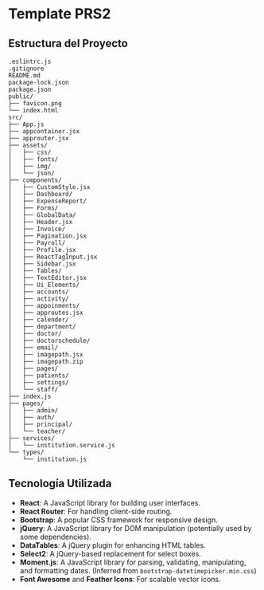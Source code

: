 # Template PRS2

## Estructura del Proyecto

```
.eslintrc.js
.gitignore
README.md
package-lock.json
package.json
public/
├── favicon.png
└── index.html
src/
├── App.js
├── appcontainer.jsx
├── approuter.jsx
├── assets/
│   ├── css/
│   ├── fonts/
│   ├── img/
│   └── json/
├── components/
│   ├── CustomStyle.jsx
│   ├── Dashboard/
│   ├── ExpenseReport/
│   ├── Forms/
│   ├── GlobalData/
│   ├── Header.jsx
│   ├── Invoice/
│   ├── Pagination.jsx
│   ├── Payroll/
│   ├── Profile.jsx
│   ├── ReactTagInput.jsx
│   ├── Sidebar.jsx
│   ├── Tables/
│   ├── TextEditor.jsx
│   ├── Ui_Elements/
│   ├── accounts/
│   ├── activity/
│   ├── appoinments/
│   ├── approutes.jsx
│   ├── calender/
│   ├── department/
│   ├── doctor/
│   ├── doctorschedule/
│   ├── email/
│   ├── imagepath.jsx
│   ├── imagepath.zip
│   ├── pages/
│   ├── patients/
│   ├── settings/
│   └── staff/
├── index.js
├── pages/
│   ├── admin/
│   ├── auth/
│   ├── principal/
│   └── teacher/
├── services/
│   └── institution.service.js
└── types/
    └── institution.js
```

## Tecnología Utilizada

- **React**: A JavaScript library for building user interfaces.
- **React Router**: For handling client-side routing.
- **Bootstrap**: A popular CSS framework for responsive design.
- **jQuery**: A JavaScript library for DOM manipulation (potentially used by some dependencies).
- **DataTables**: A jQuery plugin for enhancing HTML tables.
- **Select2**: A jQuery-based replacement for select boxes.
- **Moment.js**: A JavaScript library for parsing, validating, manipulating, and formatting dates. (Inferred from `bootstrap-datetimepicker.min.css`)
- **Font Awesome** and **Feather Icons**: For scalable vector icons.